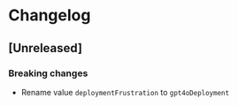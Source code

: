 # Changelog

## [Unreleased]

### Breaking changes

* Rename value `deploymentFrustration` to `gpt4oDeployment`